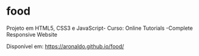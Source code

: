 # food
Projeto em HTML5, CSS3 e JavaScript- Curso: Online Tutorials -Complete Responsive Website

Disponível em: https://aronaldo.github.io/food/
